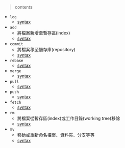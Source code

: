 > contents

- `log`
  - [syntax](./notes/git_add.md)
- `add`
  - 將檔案新增至暫存區(index)
  - [syntax](./notes/git_add.md)
- `commit`
  - 將檔案移至儲存庫(repository)
  - [syntax](./notes/git_commit.md)
- `rebase`
  - [syntax]()
- `merge`
  - [syntax]()
- `pull`
  - [syntax]()
- `push`
  - [syntax]()
- `fetch`
  - [syntax]()
- `rm`
  - 將檔案從暫存區(index)或工作目錄(working tree)移除
  - [syntax](./notes/git_rm.md)
- `mv`
  - 移動或重新命名檔案、資料夾、分支等等
  - [syntax](./notes/git_mv.md)
